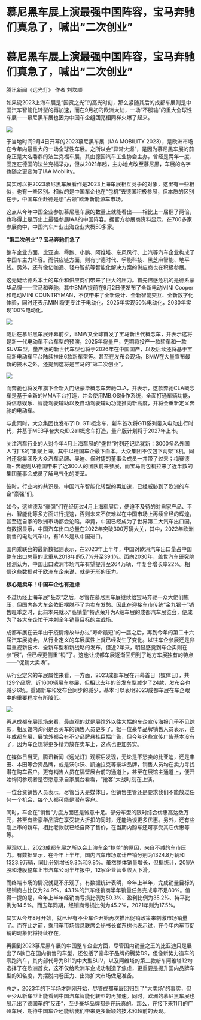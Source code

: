 # 慕尼黑车展上演最强中国阵容，宝马奔驰们真急了，喊出“二次创业”

# 慕尼黑车展上演最强中国阵容，宝马奔驰们真急了，喊出“二次创业”

腾讯新闻《远光灯》 作者 刘坎顺

如果说2023上海车展是“国货之光”的高光时刻，那么紧随其后的成都车展则是中国汽车智能化转型的再加速，而在9月初的欧洲大陆，一场“不服输”的重大全球性车展——慕尼黑车展也因为中国车企组团亮相同样火爆了起来。

![](https://inews.gtimg.com/om_bt/Oz2slqexRflD0rPlopMJMZWiKokl2ZwLhugwHM60LI06UAA/1000)

于当地时间9月4日开幕的2023慕尼黑车展（IAA MOBILITY
2023），是欧洲市场在今年内最重大的一场全球性车展。之所以会“异常火爆”，是因为慕尼黑车展的前身正是大名鼎鼎的法兰克福车展，其由德国汽车工业协会主办，曾经是两年一度、固定在德国的法兰克福举办，但从2021年起，主办地点改至慕尼黑，车展的名字也随之更变为了IAA
Mobility。

其实可以把2023慕尼黑车展看作是2023上海车展相互竞争的对象，这里有一些相似，也有一些区别。相似的是中国车企也在“包机”去德国积极参展，但本质的区别在于，中国车企赴德是想“占领”欧洲新能源车市场。

这点从今年中国企业参加慕尼黑车展的数量上就能看出——相比上一届翻了两倍，也称得上是历史上最强参展IAA的中国阵容。据官方参展商资料显示，在700多家参展商中，中国汽车产业出海企业大概50多家。

**“第二次创业”？宝马奔驰们急了**

整车企业方面，比亚迪、零跑、小鹏、阿维塔、东风风行、上汽等汽车企业构成了中国车主力阵容。而供应链方面，则有宁德时代、孚能科技、黑芝麻智能、地平线。另外，还有像亿咖通、轻舟智航等智能化解决方案的供应商也在积极参展。

这无疑给德系本土的车企和供应商们带来了巨大的压力。首先倍感危机的是德系豪华品牌——宝马和奔驰，其中BMW提前在9月2日便发布了全新电动MINI
Cooper和电动MINI
COUNTRYMAN，不仅带来了全新设计、全新智能交互、全新数字化体验，同时还表示MINI将更专注于电动化，2025年实现50%电动化，2030年实现100%电动化。

![](https://inews.gtimg.com/om_bt/O7IWdUhW022ZSsYloX9wedzWnx2qOl0MRqYF3Xha0wn0AAA/1000)

随后在慕尼黑车展开幕前夕，BMW又全球首发了宝马新世代概念车，并表示这将是新一代电动车平台车型的预演，2025年将量产，先期将投产一款轿车和一款SUV车型，量产版的新世代车型也将于2026年在中国国产，以及后续还将基于宝马新电动车平台陆续推出6款新车型等。甚至在发布会现场，BMW在大量宣布最新的技术之外，还提到这将是宝马的“第二次创业”。

![](https://inews.gtimg.com/om_bt/OkwQhDXVaZ3HgcWBprW5MJARnOvqXbwbrckWOrbh5BB04AA/1000)

而奔驰也将发布旗下全新入门级豪华概念车奔驰CLA，并表示，这款奔驰CLA概念车是基于全新的MMA平台打造，并会使用MB.OS操作系统，全面打通车辆功能，将信息娱乐、智能驾驶辅助以及自动驾驶辅助功能推向新高度，并将会重新定义奔驰的电动车。

与此同时，大众集团也发布了ID.
GTI概念车，新车首次将GTI系列带入电动出行时代，并基于MEB平台大众ID.2all概念车打造，量产版计划将于2027年上市。

关注汽车行业的人对今年4月上海车展的“盛世”时刻还记忆犹新：3000多名外国人“打飞的”集聚上海，其中以德国车企最下血本。大众集团不仅包下两架飞机，同时还将集团及大众汽车品牌、奥迪、保时捷的董事会成员一并带了过来；梅赛德斯-
奔驰则从德国带来了近300人的团队前来参展，而宝马则包机拉来了近半数的集团董事会成员了解电气化的变革。

彼时，行业内的共识是，中国汽车智能化转型的再加速，已经威胁到了欧洲的车企“豪强”们。

如今，这些德系“豪强”们在经历过4月上海车展后，便迫不及待的对自家产品、平台、智能化等多方面进行提速，否则未来不仅难以在中国市场上再续曾经的辉煌，甚至连自家的欧洲市场都会沦陷。毕竟，中国已经成为了世界第二大汽车出口国，有数据显示，中国汽车出口总量在2022年突破300万辆大关，其中，2022年欧洲销售的电动汽车中，有16%是从中国进口。

国内乘联会的最新数据则表示，在2023年上半年，中国对欧洲汽车出口量占中国整车出口总量的比重从2018年的5.7%升至39.1%。面向2030年，盖世汽车研究院预测认为，中国出口欧洲市场汽车有望提升至264万辆，年复合增长率22%。相信这些数据对于欧洲车企来说，就是无形的压力。

**核心是卖车！中国车企也有近虑**

不过历经上海车展“狂欢”之后，尽管在慕尼黑车展继续给宝马奔驰一众大佬们施压，但国内各大车企依旧摆脱不了为卖车发愁。因此在迎接车市传统“金九银十”销售旺季之时，此前本来就以“高销量”特点荣升为A级车展的成都汽车展览会，便成为了各大车企忙于冲刺全年销量目标的主战场。

成都车展在去年由于疫情缘故举办过“寿命最短”的一届之后，再到今年的第二十六届汽车展览会，从行业定义的车展属性上就已经发生了变化。以往车企参展还是非常重视新技术、全新车型和新战略的发布，但近2年来，明显感觉到车企实则在参“展”，但已经更侧重“销”了。这也让成都车展逐渐回归到了地方车展独有的特点——“促销大卖场”。

从行业定义的车展属性来看，一方面，2023成都车展在开幕首日（媒体日），共129个品牌、近1600辆展车参展，但相比去年的首发车型减少了24款，发布会也减少6场。重磅新车和发布会同步的减少，基本可以表明2023成都车展在车企眼中的重要程度有所降低。

![](https://inews.gtimg.com/om_bt/O_mA_ob0Kl0WVz3cboTKNVREcQ36OfDEat57NfyR181wkAA/1000)

再从成都车展现场来看，最直观的就是展馆外以往大幅的车企宣传海报几乎不见踪影，相反馆内询问是否买车的销售人员更多了。据一位豪华品牌销售人员表示，往年成都车展，展馆外都会有不少品牌悬挂巨幅广告，但今年这些宣传广告基本没有了，因为车企想将更多精力放在卖车上，这点也更加务实。

在媒体日当天，腾讯新闻《远光灯》观察后发现，无论是不愁卖的比亚迪，还是丰田、本田等合资品牌，或是沃尔沃、凯迪拉克等豪华品牌，销售人员均在卖力寻找潜在购车客户。更有销售人员在隔壁展台前的通道上，甚至在展馆主通道上，便开始询问参观者是否愿意来自家展台看看，“抢客”大战时刻在上演。

一位合资销售人员表示，尽管当天是媒体日，但销售主管还是要求我们不能放过任何一个机会，每个人都可能是潜在客户。

同时，车企在“销售”力度方面还是诚意十足。部分车型的限时综合优惠高达数万元，甚至有些豪华品牌在享受较大折扣的同时，还能洽谈更多优惠。另外，还有些刚上市的新车，相比老款就已经自降了售价，在当期内购车还可享受其它优惠等等。

纵观以上，2023成都车展之所以会上演车企“抢单”的原因，来自不减的车市压力。有数据显示，在今年上半年，国内汽车市场累计产销分别为1324.8万辆和1323.9万辆，同比分别增长9.3%和9.8%。虽然整体销量增长，但据统计，20家A股和港股整车上市汽车公司半年报中，12家企业营业收入下滑。

而终端市场的情况就更不乐观了。有数据统计表明，今年上半年，完成销量目标的经销商占比仅为24.9%，43.1%的汽车经销商半年销量任务完成率不足80%。值得一提的是，今年上半年经销商亏损比例为50.3%、盈利比例为35.2%、持平比例为14.5%。而去年同期，经销商亏损比例为45.2%，2021年则为17.5%。

其实从今年8月开始，就已经有不少车企开始再次推出促销政策来刺激市场销量了。而在此之前，乘用车市场信息联席会秘书长崔东树也表示过，在今年内车市促销的现象仍将持续存在。

再回到2023慕尼黑车展的中国整车企业方面，尽管国内销量之王的比亚迪只是展出了6款已在国内销售的车型，还包括了豪华子品牌的腾势D9，但像新势力造车的零跑汽车，其内部代号为B11的中大型SUV，以及阿维塔的第二款新车阿维塔12均选择了在欧洲首发，这不仅给欧洲车企成功制造了焦虑，更重要是提升国内品牌车型的知名度，为摆脱内卷压力、出海扩大市场做足准备。

总之，2023年的下半场才刚刚开始，尽管成都车展回归到了“大卖场”的事实，但至少从新车型上能看到中国汽车智能化转型的再加速。同时，欧洲的慕尼黑车展也展示出了德国车的“反击”，至少豪华品牌都是在玩真的。那么，在接下来11月的广州车展，期待中国车企还能给我们带来更多新颖的技术和超前的表现。

